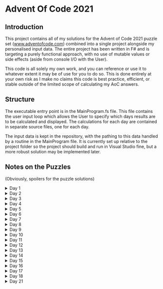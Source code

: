# Advent Of Code 2021

## Introduction

This project contains all of my solutions for the Advent of Code 2021 puzzle set (www.adventofcode.com) combined into a single project alongside my personalised input data. The entire project has been written in F# and is targeting a purely functional approach, with no use of mutable values or side effects (aside from console I/O with the User).

This code is all solely my own work, and you can reference or use it to whatever extent it may be of use for you to do so. This is done entirely at your own risk as I make no claims this code is best practice, efficient, or stable outside of the limited scope of calculating my AoC answers.

## Structure

The executable entry point is in the MainProgram.fs file. This file contains the user input loop which allows the User to specify which days results are to be calculated and displayed. The calculations for each day are contained in separate source files, one for each day.

The input data is kept in the repository, with the pathing to this data handled by a routine in the MainProgram file. It is currently set up relative to the project folder so the project should build and run in Visual Studio fine, but a more robust solution may be implemented later.

## Notes on the Puzzles

(Obviously, spoilers for the puzzle solutions)

<details>
	<summary>Day 1</summary>

A simple opening puzzle. The key observation which greatly simplifies the solution is to realise that if s_n(i) and s_n(i+1) are the sum of the n elements starting from index i and i+1 respectively, then s_n(i) < s_n(i+1) iff element(i) < element(i + n). This allows for variable length sums to be omitted entirely and the result array to build rapidly from single comparisons. 
</details>

<details>
	<summary>Day 2</summary>

This puzzle had some finesse in getting the update step formulae correct and tracking the parameters, but otherwise unremarkable algorithmically. The input instructions, having been formatted into an array with one instruction per element, are then folded through with the sub state held in the accumulator as a tuple of the relevant values. The only difference between parts 1 and 2 is the update function in the accumulator performing different calculations.

</details>

<details>
	<summary>Day 3</summary>

The first puzzle with some weight to it. Part 1 was fairly straight forward but part 2 required extra work around building the iterator. An optimisation here for part 2 would be to split out the process of evaluating the most common char in a given column from the function that calculates it for all columns as this since part 2 only uses them one at a time and they need recomputing each time anyway. However, given the execution speed is already unnoticeable with the full input set, this has not been done.

</details>

<details>
	<summary>Day 4</summary>

This puzzle, while not as hard as day 3, did pose some challenges, particularly around wrangling the input data in the first instance. I eventually settled on using the built in 2D arrays to store the bingo cards as this made it easier to manage the boolean tick array later. The array slicing notation proved very useful for doing the win tests and makes this part of the code quite elegant.

The code would run faster if the boolean tick array was mutated each iteration rather than being rebuilt, but in the interests of pure functionaltiy I have left this as is.

</details>

<details>
	<summary>Day 5</summary>

Day 5 is the first problem that takes a non-negligable amount of time to process. The overhead arises from the fact that the rebuild of the array to update for each new line is being done over a c.1000x1000 so has a far greater impact than the 5x5 bingo cards in Day 4.

That inefficiency aside, the logic for identifying points on the lines was aided greatly by pre-processing the lines during data import to ensure they always ran left to right. Although the line test logic is explicitly split out into 4 separate cases, on reflection there is a lot of similarity so condensing it might be possible.

The initial solution to this part replaced the part 1 solution with the part 2, but I have tweaked it so that it can generate both, albeit in an inefficient manner. It would be more efficient to generate the part 1 map, then overlay the diagonal consideration onto this, but this would require much of a rework of the logic.

</details>

<details>
	<summary>Day 6</summary>

My first theorised solution was to build an array with 1 entry per fish to track each fish's reproduction timer and extend the array each step. Before beginning on the problem, I then realised that the fish being homogeneous meant that it sufficed to track how many were at each point in the cycle and therefore track a fixed length array of the cohorts. This turned out to be a good move as the final number of fish became extremely large.

In part 2, the number became so large it became necessary to move all the calculations to 64 bit integers to prevent overflow, but otherwise the algorithm was identical.

</details>

<details>
	<summary>Day 7</summary>

Day 7 was an easy one. The zero sum nature of the shift totals in the first part made it clear to see by an informal inductive argument that the median of the data set would always be the answer. The second part was not quite so receptive to analytic examination. It appears that answer is near the mean, but it's not exact. Given the brute force computation (accelerated by using the triangle number formula to get the fuel consumption) executes imperceptibly fast, I didn't bother to examine in more detail.

</details>

<details>
	<summary>Day 8</summary>

Day 8 was the hardest so far, eeking out even Day 3. The part 1 of the puzzle was very straight forward, but the looming requirement of part 2 was evident from the description of the data set. By writing out a grid of which numbers which letters appeared in, I found a sequence of deductions using the occurence pattern of the characters in the strings alone to arrive at the answer (and thereby avoid needing to track which numbers are associated with which strings as these are deduced). 

After determining the character decoding, the answer strings are then decoded and converted to a single base 10 number for aggregation at output. Some optimisation would be possible as there are searches into the existant mapping array when the required information had existed in the past and could be passed forward, but I think on balance the cost of the map search is minimal compared to the clutter of passing around the extra information.

</details>

<details>
	<summary>Day 9</summary>

Day 9 provided a fairly straightforward part 1, with part 2 presenting a greater challenege. Although it was fairly easy to find a way to solve part 2, the brute force approach seemed extremely inefficient. My planned approach was to find basins by picking a start point in each basin and then searching outwards from it, building up a list of points in that basin and then ending the search when no more points no already in the list could be found. In this way, a list of basins (where each basin is a list of its constituent points) could be forned. 

The key efficiency realisation was that since every basin must contain a low point, taking an output of the list of low points from part 1 could be used to drive the initial start points to the search algorithm as opposed to simply trying every point and doing the iteration if it wasn't already in a basin list.

</details>

<details>
	<summary>Day 10</summary>

Day 10 was very straight forward, though a bit more fiddly than other easy days such as 6 and 7. The only thing that caused an issue was in my initial solution for part 2, the score calculation was silently overflowing leading to an incorrect final scores being generated. After switching all of the relevant variables to 64bit this problem resolved.

A potential minor optimisation would be to find a way to neatly filter the array to the incomplete only strings ready for part 2 using the score array generated for part 1 - the easiest way to do this would be using a filteri style function, though there isn't one available in F# by default for some reason. The solution executes instantly in any case so not an important issue to fix.

</details>

<details>
	<summary>Day 11</summary>

Day 11 was not conceptually challenging, but proved tricky to find the optimal way to construct the loop structure required to evaluate the solution. I think this was a consequence of needing to pass all variables to be tracked over time around the iterator which resulted in more syntactic complexity than a comparative solution with mutable values persisting between loops. 

This was another day where attempting to use the built in 2D array in F# proved unweildly as the options for iterators on nested arrays are far more powerful. It seems increasingly to me that this construct is generally a red herring except in niche circumstances?

</details>

<details>
	<summary>Day 12</summary>

Day 12 wasn't hard conceptually, as it could be solved with a fairly routine branching recursion, however I found some challenge in thinking of a way to express this somewhat elegently in the language. I settled on splitting the recursion across two functions - one of which processed the items and put forward a list of items for further processing, and a second function that took the list and dispatched instances of the first function to follow up on them. 

Part 2, while irritating at first glance, actually was fairly simple to implement as it only required changing the filtering logic when selecting which small caves to put forward for further consideration, although there some fiddliness getting the logic to work exactly. The two parts run using the same code, with a parameter governing how many times the multiplied small cave is allowed to be visited.

</details>

<details>
	<summary>Day 13</summary>

I found the explanation for Day 13 made it unclear where exactly the fold line was and how this aligned with a 0 based array (I don't know if I missed some tiny detail in the explanation, but to me this wasn't clear). So I initially included a indexing adjustment that was unnecessary.

For part 2, my initial solution did not appear to work and it took about an hour to realse I had outputted the yes/no characters the wrong way round. Such is life sometimes...

</details>

<details>
	<summary>Day 14</summary>

This solution, of all to day, is the most readily accusable of being over-engineered. After initially building the string explicitly to solve part 1 - and then rapidly hitting the exponential growth brick wall when trying part 2 - I ended up with this monstrosity. In effect, it creates a giant mapping array in memory as part of the inital text parse which then allows the actual iteration steps to execute in linear time. The solution assumes that every possible pair mapping is specified in the input (which I verified by inspecting the input text in Excel) and that every letter is the result of at least one pair map. 

While an ugly solution, it does at least execute instantly - and would likely continue to execute instantly even on extremely large iterations as the iteration step simply performs addition of integers using lookups fixed at the start.

</details>

<details>
	<summary>Day 15</summary>

This problem ended up being a massive headache, but this was largely self inflicted from attacking the problem piecemeal over a long period of time as other things came up. Given the performance implications of the problem, I ended up using single mutable data structure to track the progress of the algorithm over time, which turned out to be sensible as part 2 took several seconds to execute even with this. Further optimisations that could be made would be: 
1. Maintaining the active point list in a sorted state so that new points could be added by insertion and then the minimum point would simply be the head of the list
2. Actively pruning duplicate entries for a single point, which arise when a point is revisted, as these inflate the list and add headroom to the list operations. 

</details>

<details>
	<summary>Day 16</summary>

This day seemed quite fiddly on first inspection, but proved susceptible to a reasonably elegant solution in the end. A curve ball was that the evaluation step in part 2 required 64 bit airthmetic to prevent overflow, which I addressed by setting the function that parsed binary strings into numbers to output 64 bit integers. This had the somewhat fiddly side effect of requiring every integer literal in the code to be marked as long and is probably not fully memory optimal given the majority of the integers are extremely small. Given the solution executes instantly though, this is fairly academic. 

</details>

<details>
	<summary>Day 17</summary>

This day was not particularly interesting from a programming perspective - the main effort here was working out bounds on possible candidate velocities to reduce the surface area of the brute force. With regards to the y velocity - the key observation is that if the probe is fired upwards, then it will return to the 0 line with a downward velocity 1 greater in magnitude than the velocity it was initially fired upwards at.

</details>

<details>
	<summary>Day 18</summary>

This problem proved very fiddly. This problem led me to discover discriminated unions, which proved vastly superior to using a recursive record with options within. The hardest part of the problem by far was dealing with the explosion operation, as it was necessary not only recursively search the tree for a pair eligable to be exploded, but then to carry the debris values back up the tree in order to find somewhere to place it. This results in a 4-tuple of data being passed back up the recursion stack and the need to process this. 

Part 2 was very straight forward at least, and was a solvable using a quick map construction.

</details>

<details>
	<summary>Day 21</summary>

This problem, while not difficult conceptually, had the potential for a performance headache given the potential breadth of the recursion tree in part 2 from all of the forking at each dice roll. The approach I took was to, at each step, condense branches with the same score - that is while (1,1,2), (1,2,1) and (2,1,1) are considered separate outcomes in the problem, because the objective was only to count how many branches the tree had total, I would treat these three outcomes as one and simply multiply the returned branch value by 3. Still, despite this the solution still takes a few seconds to execute.

A more intricate approach, that would be necessary if the scope of the problem was increased I think, would be to memorise game outcomes (e.g. once it has been calculated that the two players at positions x and y with scores a and b results in n branches, it is never necessary to calculate from this again), but this would require some kind of accumulating data structure that would sacrifice the idomatic simplicity of the pure recursion.

</details>